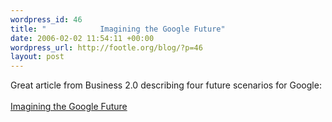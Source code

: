 ```yaml
--- 
wordpress_id: 46
title: "            Imagining the Google Future"
date: 2006-02-02 11:54:11 +00:00
wordpress_url: http://footle.org/blog/?p=46
layout: post
---
```

Great article from Business 2.0 describing four future scenarios for Google:<br /><br /><a href="http://money.cnn.com/magazines/business2/business2_archive/2006/01/01/8368125/index.htm">Imagining the Google Future</a>
